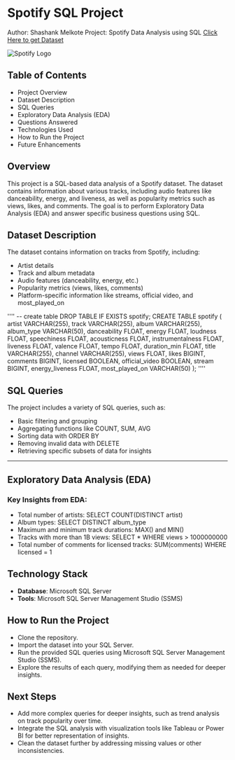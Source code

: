 # Spotify SQL Project 
Author: Shashank Melkote
Project: Spotify Data Analysis using SQL
[Click Here to get Dataset](https://www.kaggle.com/datasets/sanjanchaudhari/spotify-dataset)

![Spotify Logo](https://github.com/najirh/najirh-Spotify-Data-Analysis-using-SQL/blob/main/spotify_logo.jpg)

## Table of Contents
 - Project Overview
 - Dataset Description
 - SQL Queries
 - Exploratory Data Analysis (EDA)
 - Questions Answered
 - Technologies Used
 - How to Run the Project
 - Future Enhancements

## Overview
This project is a SQL-based data analysis of a Spotify dataset. The dataset contains information about various tracks, including audio features like danceability, energy, and liveness, as well as popularity metrics such as views, likes, and comments. The goal is to perform Exploratory Data Analysis (EDA) and answer specific business questions using SQL.

## Dataset Description

The dataset contains information on tracks from Spotify, including:
 - Artist details
 - Track and album metadata
 - Audio features (danceability, energy, etc.)
 - Popularity metrics (views, likes, comments)
 - Platform-specific information like streams, official video, and most_played_on

''''
-- create table
DROP TABLE IF EXISTS spotify;
CREATE TABLE spotify (
    artist VARCHAR(255),
    track VARCHAR(255),
    album VARCHAR(255),
    album_type VARCHAR(50),
    danceability FLOAT,
    energy FLOAT,
    loudness FLOAT,
    speechiness FLOAT,
    acousticness FLOAT,
    instrumentalness FLOAT,
    liveness FLOAT,
    valence FLOAT,
    tempo FLOAT,
    duration_min FLOAT,
    title VARCHAR(255),
    channel VARCHAR(255),
    views FLOAT,
    likes BIGINT,
    comments BIGINT,
    licensed BOOLEAN,
    official_video BOOLEAN,
    stream BIGINT,
    energy_liveness FLOAT,
    most_played_on VARCHAR(50)
);
''''

## SQL Queries


The project includes a variety of SQL queries, such as:
 - Basic filtering and grouping
 - Aggregating functions like COUNT, SUM, AVG
 - Sorting data with ORDER BY
 - Removing invalid data with DELETE
 - Retrieving specific subsets of data for insights
---

## Exploratory Data Analysis (EDA)
### Key Insights from EDA:

 - Total number of artists: SELECT COUNT(DISTINCT artist)
 - Album types: SELECT DISTINCT album_type
 - Maximum and minimum track durations: MAX() and MIN()
 - Tracks with more than 1B views: SELECT * WHERE views > 1000000000
 - Total number of comments for licensed tracks: SUM(comments) WHERE licensed = 1


## Technology Stack
- **Database**: Microsoft SQL Server
- **Tools**: Microsoft SQL Server Management Studio (SSMS)

## How to Run the Project
 - Clone the repository.
 - Import the dataset into your SQL Server.
 - Run the provided SQL queries using Microsoft SQL Server Management Studio (SSMS).
 - Explore the results of each query, modifying them as needed for deeper insights.


## Next Steps
 - Add more complex queries for deeper insights, such as trend analysis on track popularity over time.
 - Integrate the SQL analysis with visualization tools like Tableau or Power BI for better representation of insights.
 - Clean the dataset further by addressing missing values or other inconsistencies.
